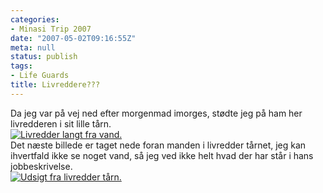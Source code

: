 ```yaml
---
categories:
- Minasi Trip 2007
date: "2007-05-02T09:16:55Z"
meta: null
status: publish
tags:
- Life Guards
title: Livreddere???
---
```

Da jeg var på vej ned efter morgenmad imorges, stødte jeg på ham her livredderen i sit lille tårn.  
[![Livredder langt fra vand.](/assets/images/cimg1058.thumbnail.JPG)](http://xipher.dk/WordPress/wp-content/cimg1058.JPG "Livredder langt fra vand.")  
Det næste billede er taget nede foran manden i livredder tårnet, jeg kan ihvertfald ikke se noget vand, så jeg ved ikke helt hvad der har står i hans jobbeskrivelse.  
[![Udsigt fra livredder tårn.](/assets/images/cimg1059.thumbnail.JPG)](http://xipher.dk/WordPress/wp-content/cimg1059.JPG "Udsigt fra livredder tårn.")

